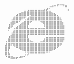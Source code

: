 
```
⠀⠀⠀⠀⠀⠀⠀⠀⠀⠀⠀⠀⠀⠀⠀⠀⢀⣠⠤⠖⠒⠲⣤⠀
⠀⠀⠀⠀⠀⠀⠀⣀⣠⣤⣤⣤⣤⣤⣴⣞⣁⠀⠀⠀⠀⠀⠀⠆
⠀⠀⠀⠀⣠⣶⣿⣿⣿⢿⣿⣿⣿⣿⣿⣿⣿⣷⣦⡀⠀⠀⠀⠀
⠀⠀⢀⣾⣿⣿⠟⢋⣴⣿⣿⣿⣿⣿⣿⣿⣿⣿⣿⣿⣆⠀⠀⠀
⠀⢀⣾⡿⠛⢁⣴⣿⣿⠋⠀⠀⠀⠙⢿⣿⣿⣿⣿⣿⣿⡆⠀⠀
⠀⣼⠟⢀⣴⣿⣿⣿⣇⣀⣀⣀⣀⣀⣘⣿⣿⣿⣿⣿⣿⣿⠀⠀
⠀⠁⢀⣾⣿⣿⣿⣿⣿⣿⣿⣿⣿⣿⣿⣿⣿⣿⣿⣿⣿⣿⠀⠀
⠀⢠⣾⣿⣿⣿⣿⣿⡏⠉⠉⠉⠉⠉⠉⣉⣉⣉⣉⣉⣉⣉⠀⠀
⢀⣿⣿⣿⣿⣿⣿⣿⣿⣄⡀⠀⠀⣀⣼⣿⣿⣿⣿⣿⣿⡟⠀⠀
⣼⣿⠏⢿⣿⣿⣿⣿⣿⣿⣿⣿⣿⣿⣿⣿⣿⣿⣿⣿⠟⠀⠀⠀
⣿⡟⠀⠀⠉⠻⢿⣿⣿⣿⣿⣿⣿⣿⣿⣿⣿⡿⠟⠁⠀⠀⠀⠀
⣿⣧⠀⠀⠀⠀⠀⢈⡩⠛⠛⠛⠛⠛⠛⠉⠁⠀⠀⠀⠀⠀⠀⠀
⠈⠛⠿⠶⠖⠚⠋⠁⠀⠀
⠀⠀⠀⠀⠀⠀⠀⠀⠀⠀⠀⠀⠀⠀
```

<!--

## Hi, I'm Sly. 👋

**ericslyfield/ericslyfield** is a ✨ _special_ ✨ repository because its `README.md` (this file) appears on your GitHub profile.

Here are some ideas to get you started:

- 🔭 I’m currently working on ...
- 🌱 I’m currently learning ...
- 👯 I’m looking to collaborate on ...
- 🤔 I’m looking for help with ...
- 💬 Ask me about ...
- 📫 How to reach me: ...
- 😄 Pronouns: ...
- ⚡ Fun fact: ...
-->
